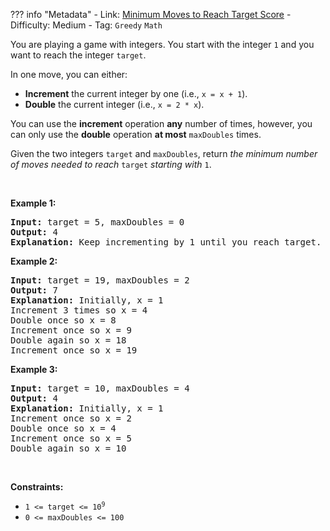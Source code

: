 
??? info "Metadata"
    - Link: [Minimum Moves to Reach Target Score](https://leetcode.com/problems/minimum-moves-to-reach-target-score)
    - Difficulty: Medium
    - Tag: `Greedy` `Math`

<p>You are playing a game with integers. You start with the integer <code>1</code> and you want to reach the integer <code>target</code>.</p>

<p>In one move, you can either:</p>

<ul>
	<li><strong>Increment</strong> the current integer by one (i.e., <code>x = x + 1</code>).</li>
	<li><strong>Double</strong> the current integer (i.e., <code>x = 2 * x</code>).</li>
</ul>

<p>You can use the <strong>increment</strong> operation <strong>any</strong> number of times, however, you can only use the <strong>double</strong> operation <strong>at most</strong> <code>maxDoubles</code> times.</p>

<p>Given the two integers <code>target</code> and <code>maxDoubles</code>, return <em>the minimum number of moves needed to reach </em><code>target</code><em> starting with </em><code>1</code>.</p>

<p>&nbsp;</p>
<p><strong>Example 1:</strong></p>

<pre>
<strong>Input:</strong> target = 5, maxDoubles = 0
<strong>Output:</strong> 4
<strong>Explanation:</strong> Keep incrementing by 1 until you reach target.
</pre>

<p><strong>Example 2:</strong></p>

<pre>
<strong>Input:</strong> target = 19, maxDoubles = 2
<strong>Output:</strong> 7
<strong>Explanation:</strong> Initially, x = 1
Increment 3 times so x = 4
Double once so x = 8
Increment once so x = 9
Double again so x = 18
Increment once so x = 19
</pre>

<p><strong>Example 3:</strong></p>

<pre>
<strong>Input:</strong> target = 10, maxDoubles = 4
<strong>Output:</strong> 4
<strong>Explanation:</strong><b> </b>Initially, x = 1
Increment once so x = 2
Double once so x = 4
Increment once so x = 5
Double again so x = 10
</pre>

<p>&nbsp;</p>
<p><strong>Constraints:</strong></p>

<ul>
	<li><code>1 &lt;= target &lt;= 10<sup>9</sup></code></li>
	<li><code>0 &lt;= maxDoubles &lt;= 100</code></li>
</ul>
